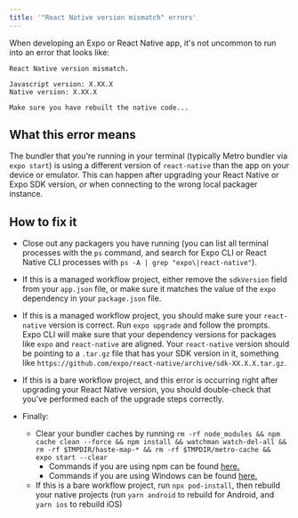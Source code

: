 ```yaml
---
title: '"React Native version mismatch" errors'
---
```


When developing an Expo or React Native app, it's not uncommon to run into an error that looks like:

```
React Native version mismatch.

Javascript version: X.XX.X
Native version: X.XX.X

Make sure you have rebuilt the native code...
```

## What this error means

The bundler that you're running in your terminal (typically Metro bundler via `expo start`) is using a different version of `react-native` than the app on your device or emulator. This can happen after upgrading your React Native or Expo SDK version, _or_ when connecting to the wrong local packager instance.

## How to fix it

- Close out any packagers you have running (you can list all terminal processes with the `ps` command, and search for Expo CLI or React Native CLI processes with `ps -A | grep "expo\|react-native"`).

- If this is a managed workflow project, either remove the `sdkVersion` field from your `app.json` file, or make sure it matches the value of the `expo` dependency in your `package.json` file.

- If this is a managed workflow project, you should make sure your `react-native` version is correct. Run `expo upgrade` and follow the prompts. Expo CLI will make sure that your dependency versions for packages like `expo` and `react-native` are aligned. Your `react-native` version should be pointing to a `.tar.gz` file that has your SDK version in it, something like `https://github.com/expo/react-native/archive/sdk-XX.X.X.tar.gz`.

- If this is a bare workflow project, and this error is occurring right after upgrading your React Native version, you should double-check that you've performed each of the upgrade steps correctly.

- Finally:
  - Clear your bundler caches by running `rm -rf node_modules && npm cache clean --force && npm install && watchman watch-del-all && rm -rf $TMPDIR/haste-map-* && rm -rf $TMPDIR/metro-cache && expo start --clear`
    - Commands if you are using npm can be found [here.](clear-cache-macos-linux)
    - Commands if you are using Windows can be found [here.](clear-cache-windows)
  - If this is a bare workflow project, run `npx pod-install`, then rebuild your native projects (run `yarn android` to rebuild for Android, and `yarn ios` to rebuild iOS)
